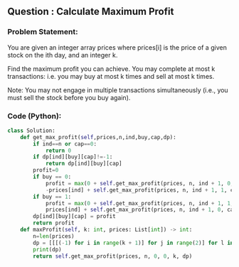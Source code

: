 ## Question : Calculate Maximum Profit

### Problem Statement:
You are given an integer array prices where prices[i] is the price of a given stock on the ith day, and an integer k.

Find the maximum profit you can achieve. You may complete at most k transactions: i.e. you may buy at most k times and sell at most k times.

Note: You may not engage in multiple transactions simultaneously (i.e., you must sell the stock before you buy again).
### Code (Python):
```python
class Solution:
    def get_max_profit(self,prices,n,ind,buy,cap,dp):
        if ind==n or cap==0:
            return 0
        if dp[ind][buy][cap]!=-1:
            return dp[ind][buy][cap]
        profit=0
        if buy == 0:
            profit = max(0 + self.get_max_profit(prices, n, ind + 1, 0, cap, dp),
            -prices[ind] + self.get_max_profit(prices, n, ind + 1, 1, cap, dp))
        if buy == 1:
            profit = max(0 + self.get_max_profit(prices, n, ind + 1, 1, cap, dp),
            prices[ind] + self.get_max_profit(prices, n, ind + 1, 0, cap - 1, dp))
        dp[ind][buy][cap] = profit
        return profit
    def maxProfit(self, k: int, prices: List[int]) -> int:
        n=len(prices)
        dp = [[[(-1) for i in range(k + 1)] for j in range(2)] for l in range(n)]
        print(dp)
        return self.get_max_profit(prices, n, 0, 0, k, dp)
        
